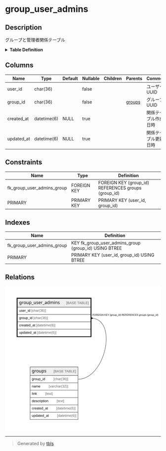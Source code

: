# group_user_admins

## Description

グループと管理者関係テーブル

<details>
<summary><strong>Table Definition</strong></summary>

```sql
CREATE TABLE `group_user_admins` (
  `user_id` char(36) NOT NULL,
  `group_id` char(36) NOT NULL,
  `created_at` datetime(6) DEFAULT NULL,
  `updated_at` datetime(6) DEFAULT NULL,
  PRIMARY KEY (`user_id`,`group_id`),
  KEY `fk_group_user_admins_group` (`group_id`),
  CONSTRAINT `fk_group_user_admins_group` FOREIGN KEY (`group_id`) REFERENCES `groups` (`group_id`)
) ENGINE=InnoDB DEFAULT CHARSET=utf8mb3
```

</details>

## Columns

| Name | Type | Default | Nullable | Children | Parents | Comment |
| ---- | ---- | ------- | -------- | -------- | ------- | ------- |
| user_id | char(36) |  | false |  |  | ユーザーUUID |
| group_id | char(36) |  | false |  | [groups](groups.md) | グループUUID |
| created_at | datetime(6) | NULL | true |  |  | 関係テーブル作成日時 |
| updated_at | datetime(6) | NULL | true |  |  | 関係テーブル更新日時 |

## Constraints

| Name | Type | Definition |
| ---- | ---- | ---------- |
| fk_group_user_admins_group | FOREIGN KEY | FOREIGN KEY (group_id) REFERENCES groups (group_id) |
| PRIMARY | PRIMARY KEY | PRIMARY KEY (user_id, group_id) |

## Indexes

| Name | Definition |
| ---- | ---------- |
| fk_group_user_admins_group | KEY fk_group_user_admins_group (group_id) USING BTREE |
| PRIMARY | PRIMARY KEY (user_id, group_id) USING BTREE |

## Relations

![er](group_user_admins.svg)

---

> Generated by [tbls](https://github.com/k1LoW/tbls)
